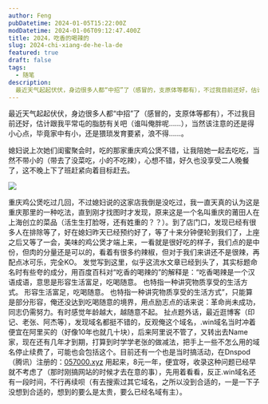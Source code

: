 ```yaml
---
author: Feng
pubDatetime: 2024-01-05T15:22:00Z
modDatetime: 2024-01-06T09:12:47.400Z
title: 2024，吃香的喝辣的
slug: 2024-chi-xiang-de-he-la-de
featured: true
draft: false
tags:
  - 随笔
description:
  最近天气起起伏伏，身边很多人都“中招”了（感冒的，支原体等都有），不过我目前还好，估计跟我平常屯的脂肪有关吧（谁叫俺胖呢……），当然该注意的还是得小心点，毕竟家中有小，还是猥琐发育要紧，浪不得……
---
```

最近天气起起伏伏，身边很多人都“中招”了（感冒的，支原体等都有），不过我目前还好，估计跟我平常屯的脂肪有关吧（谁叫俺胖呢……），当然该注意的还是得小心点，毕竟家中有小，还是猥琐发育要紧，浪不得……。

<!--more-->

媳妇说上次她们闺蜜聚会时，吃的那家重庆鸡公煲不错，让我陪她一起去吃吃，当然不带小的（带去了没菜吃，小的不吃辣），心想不错，好久也没享受二人晚餐了，这不晚上下了班赶紧向着目标赶去。

![](https://api.uu126.cn/wp-content/uploads/2024/01/1704463178-cqjgb.jpg?imageView2/1/w/600/h/375/interlace/1#)

重庆鸡公煲吃过几回，不过媳妇说的这家店我倒是没吃过，我一直天真的认为这是重庆那里的一种吃法，直到刚才找图时才发现，原来这是一个名叫重庆的莆田人在上海创立的菜品（活生生打脸呀，还有姓重的？？）。到了店门口，发现已经有很多人在排除等了，好在媳妇昨天已经预约好了，等了十来分钟便轮到我们了，上座之后又等了一会，美味的鸡公煲才端上来，一看就是很好吃的样子，我们点的是中份，但肉的分量还是可以的，看着有很多约辣椒，但对于我们来讲还不是很辣，再配点冰可乐，完全KO。
发觉写到这里，似乎这流水文章已经到头了，其实标题命名时有些夸的成分，用百度百科对“吃香的喝辣的”的解释是：“吃香喝辣是一个汉语成语，意思是形容生活富足，吃喝随意。 也特指一种讲究物质享受的生活方式。 形容生活富足，吃喝随意。 也特指一种讲究物质享受的生活方式”，只能算是部分形容，俺还没达到吃喝随意的境界，用点励志点的话来说：革命尚未成功，同志仍需努力。有时感觉年龄越大，越随意不起。
扯点题外话，最近逛博客（印记、老张、阿杰等），发现域名都挺不错的，反观俺这个域名，.win域名当时冲着便宜在阿里买的（好像10年也就几十块），后来阿里说不管了，又转出去Name家，现在还有几年才到期，打算到时学学老张的做减法，把手上一些不怎么用的域名停止续费了，可能也会包括这个。目前还有一个也是当时搞活动，在Dnspod（腾讯）注册的：[057000.xyz](https://057000.xyz/ "057000.xyz")
用起来，8元一年，便宜呀，收录这种问题已经早就不考虑了（那时刚搞网站的时候才去在意的事），先用着看看，反正.win域名还有一段时间，不行再续呗（有去搜索过其它域名，之所以没到合适的，一是一下子没想到合适的，想到的要么是太贵，要么已经名域有主）。